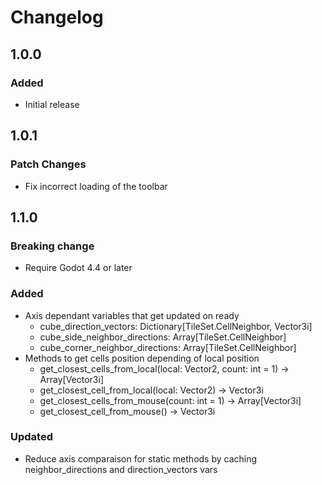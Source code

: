 # Changelog

## 1.0.0

### Added

- Initial release

## 1.0.1

### Patch Changes

- Fix incorrect loading of the toolbar

## 1.1.0

### Breaking change

- Require Godot 4.4 or later

### Added

- Axis dependant variables that get updated on ready
  - cube_direction_vectors: Dictionary[TileSet.CellNeighbor, Vector3i]
  - cube_side_neighbor_directions: Array[TileSet.CellNeighbor]
  - cube_corner_neighbor_directions: Array[TileSet.CellNeighbor]
- Methods to get cells position depending of local position
  - get_closest_cells_from_local(local: Vector2, count: int = 1) -> Array[Vector3i]
  - get_closest_cell_from_local(local: Vector2) -> Vector3i
  - get_closest_cells_from_mouse(count: int = 1) -> Array[Vector3i]
  - get_closest_cell_from_mouse() -> Vector3i

### Updated

- Reduce axis comparaison for static methods by caching neighbor_directions and direction_vectors vars
